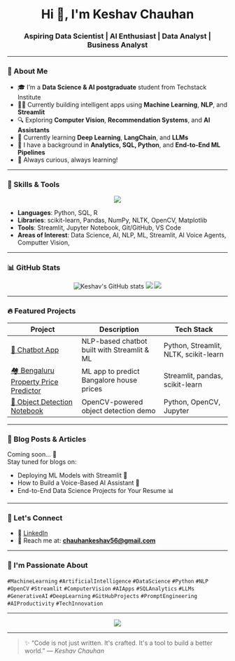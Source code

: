 <h1 align="center">Hi 👋, I'm Keshav Chauhan</h1>
<h3 align="center">Aspiring Data Scientist | AI Enthusiast | Data Analyst | Business Analyst</h3>

---

### 🚀 About Me

- 🎓 I’m a **Data Science & AI postgraduate** student from Techstack Institute
- 👨‍💻 Currently building intelligent apps using **Machine Learning**, **NLP**, and **Streamlit**
- 🔍 Exploring **Computer Vision**, **Recommendation Systems**, and **AI Assistants**
- 🌱 Currently learning **Deep Learning**, **LangChain**, and **LLMs**
- 💼 I have a background in **Analytics, SQL, Python**, and **End-to-End ML Pipelines**
- 🧠 Always curious, always learning!

---

### 🧠 Skills & Tools

<p align="center">
  <img src="https://skillicons.dev/icons?i=python,sklearn,pytorch,tensorflow,powerbi,sql,mysql,jupyter,git,github,vscode,html,css" />
</p>

- **Languages**: Python, SQL, R  
- **Libraries**: scikit-learn, Pandas, NumPy, NLTK, OpenCV, Matplotlib  
- **Tools**: Streamlit, Jupyter Notebook, Git/GitHub, VS Code  
- **Areas of Interest**: Data Science, AI, NLP, ML, Streamlit, AI Voice Agents, Computter Vision,

---

### 📊 GitHub Stats

<p align="center">
  <img src="https://github-readme-stats.vercel.app/api?username=Keshav1516&show_icons=true&theme=radical" alt="Keshav's GitHub stats" />
  <img src="https://github-readme-streak-stats.herokuapp.com?user=Keshav1516&theme=radical&hide_border=false" />
  <img src="https://github-readme-stats.vercel.app/api/top-langs/?username=Keshav1516&layout=compact&theme=radical" />
</p>

---

### 🔥 Featured Projects

| Project | Description | Tech Stack |
|--------|-------------|------------|
| [💬 Chatbot App](https://github.com/Keshav1516/end-to-end-chatbot) | NLP-based chatbot built with Streamlit & ML | Python, Streamlit, NLTK, scikit-learn |
| [🏘️ Bengaluru Property Price Predictor](https://github.com/Keshav1516/benglore_property_price_predict_app) | ML app to predict Bangalore house prices | Streamlit, pandas, scikit-learn |
| [🧍 Object Detection Notebook](https://github.com/Keshav1516/object_detection_project) | OpenCV-powered object detection demo | Python, OpenCV, Jupyter |

---

### 📝 Blog Posts & Articles

Coming soon… 🚧  
Stay tuned for blogs on:
- Deploying ML Models with Streamlit 🚀
- How to Build a Voice-Based AI Assistant 🤖
- End-to-End Data Science Projects for Your Resume 📊

---

### 🤝 Let's Connect

- 💼 [LinkedIn](https://www.linkedin.com/in/-keshav-chauhan-/)  
- 📨 Reach me at: **chauhankeshav56@gmail.com**

---

### 🧠 I'm Passionate About

`#MachineLearning` `#ArtificialIntelligence` `#DataScience` `#Python` `#NLP` `#OpenCV` `#Streamlit` `#ComputerVision` `#AIApps` `#SQLAnalytics` `#LLMs` `#GenerativeAI` `#DeepLearning` `#GitHubProjects` `#PromptEngineering` `#AIProductivity` `#TechInnovation`

---

<p align="center">
  <img src="https://github-profile-summary-cards.vercel.app/api/cards/profile-details?username=Keshav1516&theme=radical" />
</p>

---

> ✨ “Code is not just written. It's crafted. It's a tool to build a better world.” — _Keshav Chauhan_
